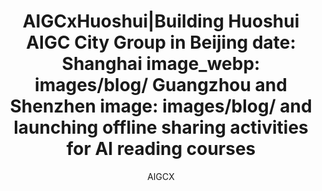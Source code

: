 ---
title: 'AIGCxHuoshui|Building Huoshui AIGC City Group in Beijing
date:  Shanghai
image_webp: images/blog/ Guangzhou and Shenzhen
image: images/blog/ and launching offline sharing activities for AI reading courses'
author: AIGCX
description: This is meta description
external_link: 2023-06-13T00:00:00+00:00
---